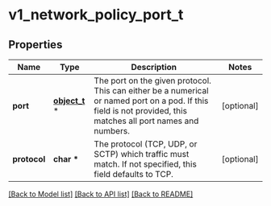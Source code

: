 # v1_network_policy_port_t

## Properties
Name | Type | Description | Notes
------------ | ------------- | ------------- | -------------
**port** | [**object_t**](.md) \* | The port on the given protocol. This can either be a numerical or named port on a pod. If this field is not provided, this matches all port names and numbers. | [optional] 
**protocol** | **char \*** | The protocol (TCP, UDP, or SCTP) which traffic must match. If not specified, this field defaults to TCP. | [optional] 

[[Back to Model list]](../README.md#documentation-for-models) [[Back to API list]](../README.md#documentation-for-api-endpoints) [[Back to README]](../README.md)


